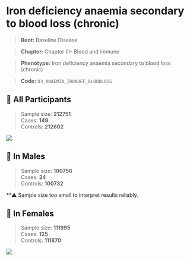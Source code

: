 # Iron deficiency anaemia secondary to blood loss (chronic)

> **Root:** Baseline Disease  

> **Chapter:** Chapter III- Blood and immune  

> **Phenotype:** Iron deficiency anaemia secondary to blood loss (chronic)  

> **Code:** `D3_ANAEMIA_IRONDEF_BLOODLOSS`

## 🧪 All Participants  
> Sample size: **212751**  
> Cases: **149**  
> Controls: **212602**
<img src="/Disease/Figures/ALL/Baseline/D3_ANAEMIA_IRONDEF_BLOODLOSS.png"/>
<CsvTable src="/Disease_Data/ALL/Baseline/LG_D3_ANAEMIA_IRONDEF_BLOODLOSS.csv" label="🔍 View full results" />

## 👨 In Males  
> Sample size: **100756**  
> Cases: **24**  
> Controls: **100732**

**⚠️ Sample size too small to interpret results reliably.

## 👩 In Females  
> Sample size: **111995**  
> Cases: **125**  
> Controls: **111870**
<img src="/Disease/Figures/Female/Baseline/D3_ANAEMIA_IRONDEF_BLOODLOSS.png"/>
<CsvTable src="/Disease_Data/Female/Baseline/LG_D3_ANAEMIA_IRONDEF_BLOODLOSS.csv" label="🔍 View full results" />
